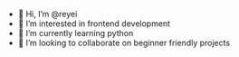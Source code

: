- 👋 Hi, I’m @reyei
- 👀 I’m interested in frontend development
- 🌱 I’m currently learning python
- 💞️ I’m looking to collaborate on beginner friendly projects 

<!---
reyei/reyei is a ✨ special ✨ repository because its `README.md` (this file) appears on your GitHub profile.
You can click the Preview link to take a look at your changes.
--->
